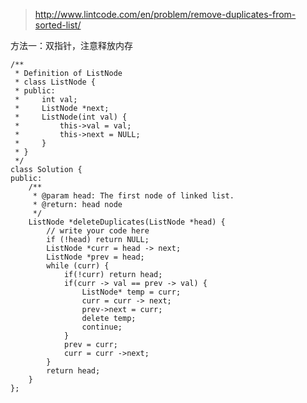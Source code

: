 	
>http://www.lintcode.com/en/problem/remove-duplicates-from-sorted-list/

方法一：双指针，注意释放内存


	/**
	 * Definition of ListNode
	 * class ListNode {
	 * public:
	 *     int val;
	 *     ListNode *next;
	 *     ListNode(int val) {
	 *         this->val = val;
	 *         this->next = NULL;
	 *     }
	 * }
	 */
	class Solution {
	public:
	    /**
	     * @param head: The first node of linked list.
	     * @return: head node
	     */
	    ListNode *deleteDuplicates(ListNode *head) {
	        // write your code here
	        if (!head) return NULL;
	        ListNode *curr = head -> next;
	        ListNode *prev = head;
	        while (curr) {
	            if(!curr) return head;
	            if(curr -> val == prev -> val) {
	                ListNode* temp = curr;
	                curr = curr -> next;
	                prev->next = curr;
	                delete temp;
	                continue;
	            }
	            prev = curr;
	            curr = curr ->next;
	        }
	        return head;
	    }
	};
